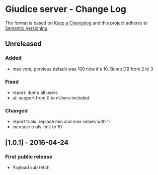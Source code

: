 # Giudice server - Change Log

The format is based on [Keep a Changelog](http://keepachangelog.com/en/0.3.0/) 
and this project adheres to [Semantic Versioning](http://semver.org/).

## Unreleased
### Added
- max vote, previous default was 100 now it's 10. Bump DB from 2 to 3

### Fixed
- report: dump all users
- ui: support from 0 to nUsers included

### Changed
- report trials: replace min and max values with '-'
- increase trials limit to 10

## [1.0.1] - 2016-04-24
### First public release
- Payload sub fetch